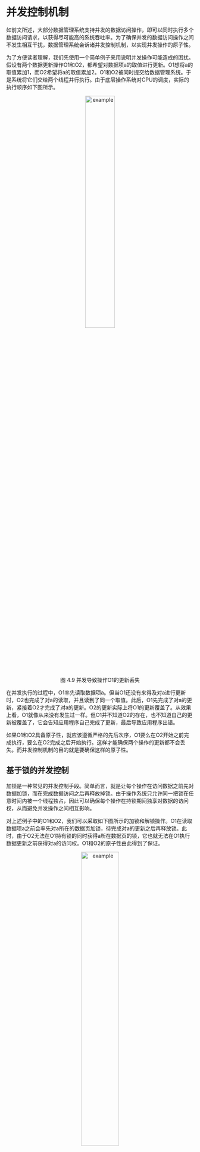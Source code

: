 # 并发控制机制

如前文所述，大部分数据管理系统支持并发的数据访问操作，即可以同时执行多个数据访问请求，以获得尽可能高的系统吞吐率。为了确保并发的数据访问操作之间不发生相互干扰，数据管理系统会诉诸并发控制机制，以实现并发操作的原子性。

为了方便读者理解，我们先使用一个简单例子来用说明并发操作可能造成的困扰。假设有两个数据更新操作O1和O2，都希望对数据项a的取值进行更新。O1想将a的取值累加1，而O2希望将a的取值累加2。O1和O2被同时提交给数据管理系统。于是系统将它们交给两个线程并行执行。由于底层操作系统对CPU的调度，实际的执行顺序如下图所示。

<center>
	<img src="fig/ch4.3-example1.JPG" width="40%" alt="example"/>
	<br>
	<div display: inline-block; padding : 2px>
		图 4.9 并发导致操作O1的更新丢失
	</div>
</center>


在并发执行的过程中，O1率先读取数据项a。但当O1还没有来得及对a进行更新时，O2也完成了对a的读取，并且读到了同一个取值。此后，O1先完成了对a的更新，紧接着O2才完成了对a的更新。O2的更新实际上将O1的更新覆盖了。从效果上看，O1就像从来没有发生过一样。但O1并不知道O2的存在，也不知道自己的更新被覆盖了，它会告知应用程序自己完成了更新，最后导致应用程序出错。

如果O1和O2具备原子性，就应该遵循严格的先后次序，O1要么在O2开始之前完成执行，要么在O2完成之后开始执行。这样才能确保两个操作的更新都不会丢失。而并发控制机制的目的就是要确保这样的原子性。

## 基于锁的并发控制

加锁是一种常见的并发控制手段。简单而言，就是让每个操作在访问数据之前先对数据加锁，而在完成数据访问之后再释放掉锁。由于操作系统只允许同一把锁在任意时间内被一个线程独占，因此可以确保每个操作在持锁期间独享对数据的访问权，从而避免并发操作之间相互影响。

对上述例子中的O1和O2，我们可以采取如下图所示的加锁和解锁操作。O1在读取数据项a之前会率先对a所在的数据页加锁，待完成对a的更新之后再释放锁。此时，由于O2无法在O1持有锁的同时获得a所在数据页的锁，它也就无法在O1执行数据更新之前获得对a的访问权。O1和O2的原子性由此得到了保证。

<center>
	<img src="fig/ch4.3-lock1.JPG" width="45%" alt="example"/>
	<br>
	<div display: inline-block; padding : 2px>
		图 4.10 加锁可确保O1和O2的原子性
	</div>
</center>


对于访问不同数据的操作，它们试图获得的锁是不同的。因此，它们之间不存在对同一把锁的争夺，其并发性可以得到保证。可见，基于锁的并发控制机制既可以保证数据访问操作的原子性，也能在一定程度上确保数据管理系统的并发能力。

## 两阶段锁

为了完整地实现数据访问操作的原子性，加锁和解锁的时机是需要考究的。下图中的O3和O4是两个更复杂的数据更新操作。如果我们仅在访问数据之前加锁，而在数据访问结束后立即解锁，原子性并不能得到有效保证。

<center>
	<img src="fig/ch4.3-example2.JPG" width="45%" alt="example"/>
	<br>
	<div display: inline-block; padding : 2px>
		图 4.11 简单加锁未必能实现原子性
	</div>
</center>

O3和O4都希望对数据项a和b进行一致的修改。O3希望将a和b累加1。O4希望将a和b翻倍。两者都在完成对a的更新后立即释放掉a的锁，而在访问b之前才对b加锁。这样的加锁方式可能会遇到图4.11展示的例外情况。也就是，O3释放掉a的锁之后，由于CPU调度原因被暂停了。此时，O4得到了a的锁，并一鼓作气完成了对a和b的更新。之后，O3才重新获得了CPU的使用权，并完成了对b的更新。结果导致了O3和O4更新a和b的顺序不一致：a先被O3更新再被O4更新，被更新为(a+1)\*2；b却是先被O4更新再被O3更新，被更新为a\*2+1。如果O3和O4具备原子性，就一定不会出现这样的结果，而会以同样的顺序更新a和b。

由此可见，加锁和解锁需要遵循一定的原则才能确保原子性。如下图所示，如果O3和O4等到整个操作完全结束后才释放a和b的锁，就不会遇到上述情况。

<center>
	<img src="fig/ch4.3-lock2.JPG" width="45%" alt="example"/>
	<br>
	<div display: inline-block; padding : 2px>
		图 4.12 最后释放锁可确保O3和O4的原子性
	</div>
</center>

此时，无论O3和O4的谁先拿到a的锁，谁就能率先独享对a和b的访问权。而另一个操作只能等到前一个操作完成并释放锁之后才能获得对a和b的访问权。

如果我们不推迟对a的解锁时间，转而提前对b的加锁时间，同样可以确保O3和O4的原子性。如下图所示，我们稍微提前了对b的加锁时间，让O3和O4在释放a的锁之前先对b加锁，就能达到想要的效果。

<center>
	<img src="fig/ch4.3-lock3.JPG" width="45%" alt="example"/>
	<br>
	<div display: inline-block; padding : 2px>
		图 4.13 提前加锁也可确保O3和O4的原子性
	</div>
</center>

假如O3先拿到a的锁，并率先完成了对a的更新。当O3释放掉a的锁之后，O4立即获得了这把锁，紧接着也完成了对a的更新。为了破坏原子性，O4希望先于O3完成对b的更新。但它做不到这一点。即便O3停止不前，O4也无法获得b的锁，因为O3在释放a的锁之前就抢先对b加了锁。换言之，基于图4.13的加锁和解锁顺序，谁先获得了a的锁，它就一定能先获得b的锁，从而保证了它能率先实现对a和b的更新。

图4.12和图4.13似乎都选择了正确的加锁和解锁时机，从而让原子性得到了保证。那么，什么样的加锁原则可以确保原子性呢？我们可以从理论上证明，如果一个数据管理系统的所有操作都遵循*两阶段锁*（Two Phase Locking）的加锁原则，就一定能保证原子性。所谓两阶段锁就是确保一个操作的所有加锁动作和所有解锁动作先后在不重叠的两个时间段进行，也就是说，所有的加锁动作都必须发生在所有解锁动作之前。下图是对两阶段锁的一种形象的刻画。前一个阶段是锁的扩展阶段，其间只能加锁不能解锁。后一个阶段为锁的收缩阶段，其间只能解锁不能加锁。图4.12和图4.13显然都满足两阶段锁的原则。

<center>
	<img src="fig/ch4.3-2PL.JPG" width="45%" alt="example"/>
	<br>
	<div display: inline-block; padding : 2px>
		图 4.14 两阶段锁的示意图
	</div>
</center>

两阶段锁之所以能实现原子性，主要在于它能保证所有操作在时间上有一个一致的先后关系。如果操作O1发生在O2之前，那么O1对任意数据的访问一定先于O2对这些数据的访问。由此，我们可以得到一个对两阶段锁原则的简单证明。

**简要证明**：

我们将每个操作视为图中的一个顶点。对于任意两个操作Oi和Oj，如果它们访问了同一个数据项a，并且Oi先于Oj访问a，那么我们就在图中添加一条由Oi指向Oj的边Oi &rarr; Oj，表示Oi和Oj在a上的先后顺序。由此就得到了一张有向图。要证明所有操作都满足原子性，相当于要证明它们在所有数据上的先后顺序都是一致的，即图中不会出现有向环。

对于两阶段锁原则，我们可以使用反证法。假设原子性被违反了，那么图中一定会出现一个有向环。环中的一条边表示数据访问的先后顺序。比如，Oi &rarr; Oj表示Oi先于Oj访问某项数据。由数据访问的先后顺序，我们可以得出一系列加锁和解锁的先后顺序。比如，Oi &rarr; Oj说明在Oi对这个数据解锁之后，Oj才对这个数据加锁。然而，如下图所示，这些先后次序一定会和两阶段锁规定的先后次序矛盾。由这个矛盾，我们就可以反推：一旦两阶段锁原则被遵循，原子性就一定不会被违反。

<center>
	<img src="fig/ch4.3-2PLproof.JPG" width="60%" alt="example"/>
	<br>
	<div display: inline-block; padding : 2px>
		图 4.15 两阶段锁和对原子性的违反不会同时成立
	</div>
</center>

**证毕**。

当使用两阶段锁时，并发操作对不同数据的加锁顺序可能是不同的，结果可能导致死锁。因此，数据管理系统常常需要使用死锁规避或死锁检测技术处理死锁问题。相关技术属于操作系统领域，这里不再赘述。

## 共享锁与排他锁

虽然加锁是实施并发控制并实现原子性的有效方式，但频繁加锁会导致数据访问操作之间的频繁阻塞，对系统性能造成负面影响。数据管理系统的研发人员会不遗余力地采取措施，消除锁带来的性能损失。对锁进行类型划分就是一种行之有效的措施。

<center>
	<img src="fig/ch4.3-slockxlock.JPG" width="75%" alt="example"/>
	<br>
	<div display: inline-block; padding : 2px>
		图 4.16 区分共享锁和排他锁有利于提升并发度
	</div>
</center>



如图4.16（1）所示，O5和O6都将先后访问数据项a和b。根据两阶段锁的原则，在访问a之前需要先对a所在的页上锁，直到操作结束后才能解锁。因此，O5和O6都将在操作执行的全过程持有a的锁，以至于它们完全互斥，在任何阶段都无法并行运行。但事实上，如果系统中仅有O5和O6在运行，它们不必在访问a时加锁。因为这两个操作都只会读取a的值，而不会对a做任何修改，即便不对a加锁最后结果都不会改变。如果放弃对a加锁，O5和O6都并行度就提高了：至少在访问a的阶段，它们是不互斥的，可以并行执行。

为了减少锁带来的不必要的互斥，我们可以将锁分为*排他锁*（表示为xlock，即exclusive lock）和*共享锁*（表示为xlock，即shared lock）。这两类锁的互斥性可由下面的矩阵表示。

|      | slock | xlock |
| ---: | :---: | :---: |
| **slock** | 相容 | 互斥 |
| **xlock** | 互斥 | 互斥 |

排他锁又称为写锁。如果一个操作对一个数据项加上了排他锁，在锁释放掉之前，其他操作都不能再对该数据加任何类型的锁。共享锁又称为读锁。如果一个操作对一个数据项加上了共享锁，其他操作还能对该数据再加共享锁，但在共享锁释放掉之前，却不能对该数据加排他锁。也就是说，多个操作可以同时获得一个数据的共享锁，而排他锁却只允许一个操作单独获得。

有了共享锁与排他锁的分类，我们可以对两阶段锁做如下改进：在读取一项数据之前，先对该数据项加共享锁；在修改一项数据之前，先对该数据加排他锁；操作完成时再释放掉所有的共享锁和排他锁。如图4.16（2）所示，这种方式同样可以保证操作的原子性。相对于单一类型的锁，区分共享锁与排他锁让O5和O6可以同时获得a的共享锁，这样它们可以并行对a进行读取。

## 定制化的并发控制机制

虽然分类型加锁可以在一定程度上减少两阶段锁的阻塞，但我们仍然会遇到严重的阻塞情况，以至于系统的性能被大幅削弱。例如，在B+树是使用两阶段锁就可能遇到类似的情况。

<center>
	<img src="fig/ch4.3-btreeCC.JPG" width="85%" alt="example"/>
	<br>
	<div display: inline-block; padding : 2px>
		图 4.17 B+树的分裂为并发控制带来困难
	</div>
</center>

假设我们希望在一棵B+树上并发执行查询和插入操作。如图 4.17所示，一棵B+树的局部有A、B、C三个节点。其中，A是B和C的父亲节点。当插入一个新的键值12后，节点C被分裂成了D和C两个节点（其中D为新增节点），随后节点A也被做了相应更新。但在这个插入操作的执行过程中，另一个查询操作也在进行。这个查询操作想要访问键值9。

如果我们不实施并发控制，那么下面的情况可能发生。查询操作在插入操作开始之前首先访问了节点A，并得知键值9应该存放在节点C里面。但在查询操作访问C之前，插入操作被率先执行了，它将这棵B+树分裂成了图 4.17右侧的形态。此后，查询操作才得以访问C。但它对C的分裂并不知情，最终得出错误结论：键值9并不存在。

如果我们要保证查询和插入操作的原子性，可以使用两阶段锁实施并发控制。对查询操作而言，它会依次对节点A和C加共享锁，并在找到键值9之后再释放锁。对插入操作而言，它会先对节点A加共享锁，随后在分裂的过程中依次对C和A加排他锁（对A实际上是将共享锁升级为排他锁），在插入结束后再释放锁。有了两阶段锁，查询操作和插入操作之间会发生明显的互斥，从而避免上述错误情况的发生。例如，当查询操作访问完A之后，不会立即释放A上的共享锁。此时，插入操作就无法获得A的排他锁，以至于无法完成整个插入操作。即便C已经被分裂和修改了，由于插入操作未完成，C上的排他锁仍然被插入操作持有。这样，查询操作也就不能完成对C的读取。因此，错误的读取不会发生。

然而，虽然两阶段锁可以保证B+树操作的正确性，却会带来难以接受的性能代价。以上述情况为例，查询操作会自顶向下对其经过的所有节点加上共享锁。而插入操作可能引发连锁分裂，会自底向上对多个节点加排他锁。相反的加锁顺序很容易导致死锁发生。死锁一方面会带来死锁检测的性能开销，另一方面，为了让系统继续运行，还会迫使其中的部分操作被撤销。如果死锁频繁发生，甚至会导致饥饿（即某些操作始终无法完成），让B+树的性能变得难以接受。

B+树是数据管理系统普遍使用的索引结构，它的性能往往会决定整个系统的性能。因此，大部分系统不会简单使用两阶段锁实现B+树的并发控制，而会对B+树进行一定的改进，以便采用冲突更小的并发控制方法。图4.18和图4.19展示了一棵改进后的B+树的分裂和合并过程。经过改进，B+树的查询、插入和删除操作都不再需要使用两阶段锁，而只需在访问每个节点的期间对这个节点上锁（即访问前加锁，访问完立即解锁）。 但为了确保并发过程不出错，B+树的各种操作都需遵循特定的流程。

<center>
	<img src="fig/ch4.3-btreeCCs.JPG" width="85%" alt="example"/>
	<br>
	<div display: inline-block; padding : 2px>
		图 4.18 改进后的B+树分裂过程
	</div>
</center>

图 4.18展示了键值12被插入后B+树的分裂过程。首先（（1）到（2）），B+树会构建一个新增节点D，将其作为C分裂出的新节点。此时，B+树原先的结构并不受影响，查询操作仍然可以在其上进行。随后（（2）到（3）），B+树会更新节点A，让新增节点D被正式插入到查询路径中。一旦A被更新，键值12就算插入成功了，随后的查询操作就能顺利查到12。此时，节点C没有变化，其中的键值9成为了冗余，但不会影响查询的正确性。如果在A被更新之前，有查询操作先读取了A，并计划接下去读取C。即便此时A被更新了，由于C并没有改变，这些查询操作仍然可以读到正确的数据。最后（（3）到（4）），等到所有访问过老版本A节点的操作结束后，B+树才会更新节点C，将多余的键值删除掉。

<center>
	<img src="fig/ch4.3-btreeCCm.JPG" width="83%" alt="example"/>
	<br>
	<div display: inline-block; padding : 2px>
		图 4.19 改进后的B+树合并过程
	</div>
</center>

图 4.19展示了删除键值13导致节点B和C合并的过程。首先（（1）到（2）），B+树会更新节点C，将C中的键值13删除，并将B中的键值合并到C中。一旦C被更新，键值13就算被成功删除了。此时，虽然节点C中的键值4和8是冗余的，但不会影响查询的正确性。随后（（2）到（3）），B+树更新节点A，将节点B从查询路径中删除，成功将B和C合并为C。

根据图4.18和图4.19中的示例，读者可以继续推导B+树的插入和删除可能遇到的其他情况。总之，经过改进的B+树可以做到每访问完一个节点就安全地释放掉这个节点上的锁。这使得持锁时间大大缩短了，还完全避免了死锁，从而让性能获得了保障。这并不是一种比两阶段锁更高效的通用并发控制方法，而是通过改进B+树的数据访问过程而得到的特殊方案，本质上以一种为B+树量身定制的并发控制方法。大部分的工业级数据管理系统都使用的是经过改良的B+树，比如B-link Tree和Bw-Tree等，本质上都是使用定制化并发控制机制获得更好的性能。有兴趣的读者可以自行查阅相关资料。

我们可以看到，对数据管理系统而言，并发控制是一套复杂的机制。它既要能够保证数据访问的正确性，又要兼顾数据访问的并行度和性能。虽然像两阶段锁这样的通用并发控制机制可以确保正确性，但却难以保证并行度和性能。为了性能，我们往往需要针对具体的数据访问流程构建定制化的并发控制机制。在现实的数据管理系统中，我们常常是将通用并发控制机制和定制化并发控制机制混合起来使用的。这事实上增加了系统构建的复杂度，却是不得已而为之的策略。
